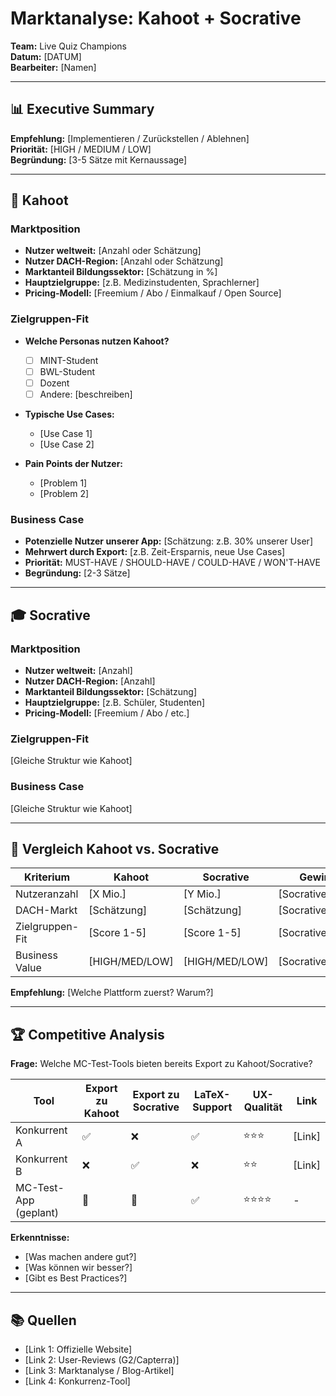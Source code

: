 # Marktanalyse: Kahoot + Socrative

**Team:** Live Quiz Champions  
**Datum:** [DATUM]  
**Bearbeiter:** [Namen]

---

## 📊 Executive Summary

**Empfehlung:** [Implementieren / Zurückstellen / Ablehnen]  
**Priorität:** [HIGH / MEDIUM / LOW]  
**Begründung:** [3-5 Sätze mit Kernaussage]

---

## 🎴 Kahoot

### Marktposition
- **Nutzer weltweit:** [Anzahl oder Schätzung]
- **Nutzer DACH-Region:** [Anzahl oder Schätzung]
- **Marktanteil Bildungssektor:** [Schätzung in %]
- **Hauptzielgruppe:** [z.B. Medizinstudenten, Sprachlerner]
- **Pricing-Modell:** [Freemium / Abo / Einmalkauf / Open Source]

### Zielgruppen-Fit
- **Welche Personas nutzen Kahoot?**
  - [ ] MINT-Student
  - [ ] BWL-Student
  - [ ] Dozent
  - [ ] Andere: [beschreiben]

- **Typische Use Cases:**
  - [Use Case 1]
  - [Use Case 2]

- **Pain Points der Nutzer:**
  - [Problem 1]
  - [Problem 2]

### Business Case
- **Potenzielle Nutzer unserer App:** [Schätzung: z.B. 30% unserer User]
- **Mehrwert durch Export:** [z.B. Zeit-Ersparnis, neue Use Cases]
- **Priorität:** MUST-HAVE / SHOULD-HAVE / COULD-HAVE / WON'T-HAVE
- **Begründung:** [2-3 Sätze]

---

## 🎓 Socrative

### Marktposition
- **Nutzer weltweit:** [Anzahl]
- **Nutzer DACH-Region:** [Anzahl]
- **Marktanteil Bildungssektor:** [Schätzung]
- **Hauptzielgruppe:** [z.B. Schüler, Studenten]
- **Pricing-Modell:** [Freemium / Abo / etc.]

### Zielgruppen-Fit
[Gleiche Struktur wie Kahoot]

### Business Case
[Gleiche Struktur wie Kahoot]

---

## 🔄 Vergleich Kahoot vs. Socrative

| Kriterium | Kahoot | Socrative | Gewinner |
|-----------|------|---------|----------|
| Nutzeranzahl | [X Mio.] | [Y Mio.] | [Socrative/Kahoot] |
| DACH-Markt | [Schätzung] | [Schätzung] | [Socrative/Kahoot] |
| Zielgruppen-Fit | [Score 1-5] | [Score 1-5] | [Socrative/Kahoot] |
| Business Value | [HIGH/MED/LOW] | [HIGH/MED/LOW] | [Socrative/Kahoot] |

**Empfehlung:** [Welche Plattform zuerst? Warum?]

---

## 🏆 Competitive Analysis

**Frage:** Welche MC-Test-Tools bieten bereits Export zu Kahoot/Socrative?

| Tool | Export zu Kahoot | Export zu Socrative | LaTeX-Support | UX-Qualität | Link |
|------|----------------|-------------------|---------------|-------------|------|
| Konkurrent A | ✅ | ❌ | ✅ | ⭐⭐⭐ | [Link] |
| Konkurrent B | ❌ | ✅ | ❌ | ⭐⭐ | [Link] |
| MC-Test-App (geplant) | 🎯 | 🎯 | ✅ | ⭐⭐⭐⭐ | - |

**Erkenntnisse:**
- [Was machen andere gut?]
- [Was können wir besser?]
- [Gibt es Best Practices?]

---

## 📚 Quellen

- [Link 1: Offizielle Website]
- [Link 2: User-Reviews (G2/Capterra)]
- [Link 3: Marktanalyse / Blog-Artikel]
- [Link 4: Konkurrenz-Tool]
